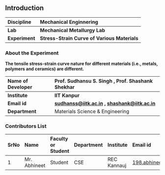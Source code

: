 ## Introduction


<b>Discipline | <b> Mechanical Enginnering
:--|:--|
<b> Lab | <b> Mechanical Metallurgy Lab
<b> Experiment|  <b> Stress-Strain Curve of Various Materials

### About the Experiment 

<b> The tensile stress-strain curve nature for different materials (i.e., metals, polymers and ceramics) are different.

<b>Name of Developer | <b> Prof. Sudhansu S. Singh , Prof. Shashank Shekhar
:--|:--|
<b> Institute | <b>IIT Kanpur
<b> Email id|   <b>sudhanss@iitk.ac.in , shashank@iitk.ac.in
<b> Department | Materials Science & Engineering

### Contributors List

SrNo | Name | Faculty or Student | Department| Institute | Email id
:--|:--|:--|:--|:--|:--|
1 |Mr. Abhineet | Student | CSE | REC Kannauj | 198.abhineet@gmail.com

